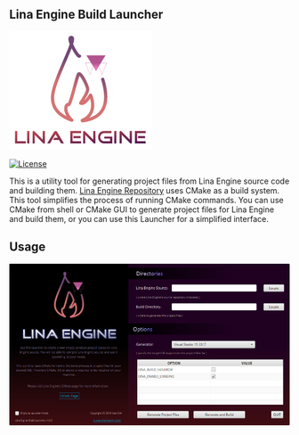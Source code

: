## Lina Engine Build Launcher

![img](Docs/linalogo.png)

[![License](https://img.shields.io/badge/License-Apache%202.0-blue.svg)](https://opensource.org/licenses/Apache-2.0) 

This is a utility tool for generating project files from Lina Engine source code and building them. [Lina Engine Repository](https://github.com/inanevin/LinaEngine)
uses CMake as a build system. This tool simplifies the process of running CMake commands. You can use CMake from shell or CMake GUI to
generate project files for Lina Engine and build them, or you can use this Launcher for a simplified interface.

## Usage

![img](Docs/LauncherScreenshot.png)
